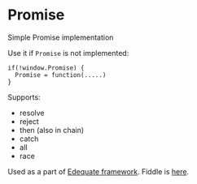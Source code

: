# Promise
Simple Promise implementation

Use it if `Promise` is not implemented:

    if(!window.Promise) {
      Promise = function(.....)
    }
    
Supports:
- resolve
- reject
- then (also in chain)
- catch
- all
- race

Used as a part of [Edequate framework](https://github.com/Edeqa/Edequate/blob/master/src/main/webapp/js/Edequate.js).
Fiddle is [here](http://jsfiddle.net/tujger/sp8d1guv/).
